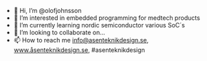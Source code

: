 - 👋 Hi, I’m @olofjohnsson
- 👀 I’m interested in embedded programming for medtech products
- 🌱 I’m currently learning nordic semiconductor various SoC´s
- 💞️ I’m looking to collaborate on...
- 📫 How to reach me info@asenteknikdesign.se, www.åsenteknikdesign.se, #asenteknikdesign

<!---
olofjohnsson/olofjohnsson is a ✨ special ✨ repository because its `README.md` (this file) appears on your GitHub profile.
You can click the Preview link to take a look at your changes.
--->
